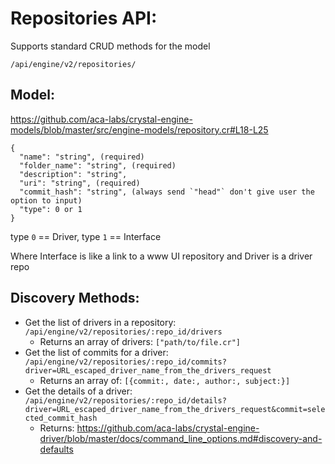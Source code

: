 # Repositories API:

Supports standard CRUD methods for the model

```
/api/engine/v2/repositories/
```


## Model:

https://github.com/aca-labs/crystal-engine-models/blob/master/src/engine-models/repository.cr#L18-L25

```
{
  "name": "string", (required)
  "folder_name": "string", (required)
  "description": "string",
  "uri": "string", (required)
  "commit_hash": "string", (always send `"head"` don't give user the option to input)
  "type": 0 or 1
}
```

type `0` == Driver, type `1` == Interface

Where Interface is like a link to a www UI repository and Driver is a driver repo


## Discovery Methods:

* Get the list of drivers in a repository: `/api/engine/v2/repositories/:repo_id/drivers`
  * Returns an array of drivers: `["path/to/file.cr"]`
* Get the list of commits for a driver: `/api/engine/v2/repositories/:repo_id/commits?driver=URL_escaped_driver_name_from_the_drivers_request`
  * Returns an array of: `[{commit:, date:, author:, subject:}]`
* Get the details of a driver: `/api/engine/v2/repositories/:repo_id/details?driver=URL_escaped_driver_name_from_the_drivers_request&commit=selected_commit_hash`
  * Returns:
https://github.com/aca-labs/crystal-engine-driver/blob/master/docs/command_line_options.md#discovery-and-defaults
